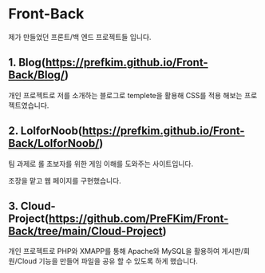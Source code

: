 # Front-Back
제가 만들었던 프론트/백 엔드 프로젝트들 입니다.


## 1. Blog(https://prefkim.github.io/Front-Back/Blog/)

개인 프로젝트로 저를 소개하는 블로그로 templete을 활용해 CSS를 적용 해보는 프로젝트였습니다.

## 2. LolforNoob(https://prefkim.github.io/Front-Back/LolforNoob/)

팀 과제로 롤 초보자를 위한 게임 이해를 도와주는 사이트입니다.

조장을 맡고 웹 페이지를 구현했습니다.

## 3. Cloud-Project(https://github.com/PreFKim/Front-Back/tree/main/Cloud-Project)

개인 프로젝트로 PHP와 XMAPP를 통해 Apache와 MySQL을 활용하여 게시판/회원/Cloud 기능을 만들어 파일을 공유 할 수 있도록 하게 했습니다.